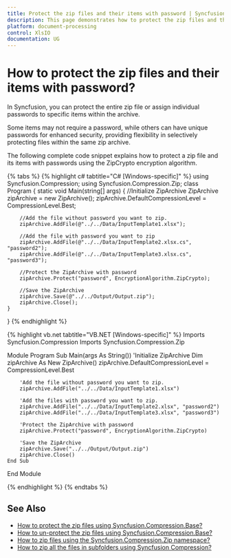 ```yaml
---
title: Protect the zip files and their items with password | Syncfusion
description: This page demonstrates how to protect the zip files and their items with password using Syncfusion.Compression.Base.
platform: document-processing
control: XlsIO
documentation: UG
---
```


# How to protect the zip files and their items with password?

In Syncfusion, you can protect the entire zip file or assign individual passwords to specific items within the archive.

Some items may not require a password, while others can have unique passwords for enhanced security, providing flexibility in selectively protecting files within the same zip archive.

The following complete code snippet explains how to protect a zip file and its items with passwords using the ZipCrypto encryption algorithm.

{% tabs %}
{% highlight c# tabtitle="C# [Windows-specific]" %}
using Syncfusion.Compression;
using Syncfusion.Compression.Zip;
class Program
{
  static void Main(string[] args)
  {
        //Initialize ZipArchive
        ZipArchive zipArchive = new ZipArchive();
        zipArchive.DefaultCompressionLevel = CompressionLevel.Best;

        //Add the file without password you want to zip.
        zipArchive.AddFile(@"../../Data/InputTemplate1.xlsx");

        //Add the file with password you want to zip
        zipArchive.AddFile(@"../../Data/InputTemplate2.xlsx.cs", "password2");
        zipArchive.AddFile(@"../../Data/InputTemplate3.xlsx.cs", "password3");

        //Protect the ZipArchive with password
        zipArchive.Protect("password", EncryptionAlgorithm.ZipCrypto);

        //Save the ZipArchive
        zipArchive.Save(@"../../Output/Output.zip");
        zipArchive.Close();
    }
}
{% endhighlight %}

{% highlight vb.net tabtitle="VB.NET [Windows-specific]" %}
Imports Syncfusion.Compression
Imports Syncfusion.Compression.Zip

Module Program
    Sub Main(args As String())
        'Initialize ZipArchive
        Dim zipArchive As New ZipArchive()
        zipArchive.DefaultCompressionLevel = CompressionLevel.Best

        'Add the file without password you want to zip.
        zipArchive.AddFile("../../Data/InputTemplate1.xlsx")

        'Add the files with password you want to zip.
        zipArchive.AddFile("../../Data/InputTemplate2.xlsx", "password2")
        zipArchive.AddFile("../../Data/InputTemplate3.xlsx", "password3")

        'Protect the ZipArchive with password
        zipArchive.Protect("password", EncryptionAlgorithm.ZipCrypto)

        'Save the ZipArchive
        zipArchive.Save("../../Output/Output.zip")
        zipArchive.Close()
    End Sub
End Module

{% endhighlight %}
{% endtabs %}

## See Also

* [How to protect the zip files using Syncfusion.Compression.Base?](how-to-protect-the-zip-files-using-syncfusion-compression-base.md)
* [How to un-protect the zip files using Syncfusion.Compression.Base?](how-to-un-protect-the-zip-files-using-syncfusion-compression-base)
* [How to zip files using the Syncfusion.Compression.Zip namespace?](how-to-zip-files-using-the-syncfusion-compression-zip-namespace)
* [How to zip all the files in subfolders using Syncfusion Compression?](how-to-zip-all-the-files-in-subfolders-using-syncfusion-compression)